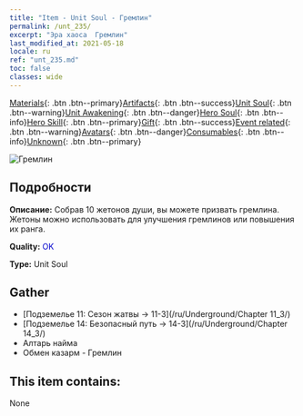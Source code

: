 ```yaml
---
title: "Item - Unit Soul - Гремлин"
permalink: /unt_235/
excerpt: "Эра хаоса  Гремлин"
last_modified_at: 2021-05-18
locale: ru
ref: "unt_235.md"
toc: false
classes: wide
---
```

 [Materials](/ItemsRU/){: .btn .btn--primary}[Artifacts](/ItemsRU/Artifacts/){: .btn .btn--success}[Unit Soul](/ItemsRU/UnitSoul/){: .btn .btn--warning}[Unit Awakening](/ItemsRU/UnitAwakening/){: .btn .btn--danger}[Hero Soul](/ItemsRU/HeroSoul/){: .btn .btn--info}[Hero Skill](/ItemsRU/HeroSkill/){: .btn .btn--primary}[Gift](/ItemsRU/Gift/){: .btn .btn--success}[Event related](/ItemsRU/Events/){: .btn .btn--warning}[Avatars](/ItemsRU/Avatars/){: .btn .btn--danger}[Consumables](/ItemsRU/Consumables/){: .btn .btn--info}[Unknown](/ItemsRU/Unknown/){: .btn .btn--primary}

 ![Гремлин](/images/u/ti_xiaoyaojing.jpg)

## Подробности
 **Описание:** Собрав 10 жетонов души, вы можете призвать гремлина. Жетоны можно использовать для улучшения гремлинов или повышения их ранга.

 **Quality:** <span style="color: #0000CD">OK</span>

 **Type:** Unit Soul

## Gather

*    [Подземелье 11: Сезон жатвы -> 11-3](/ru/Underground/Chapter 11_3/) 
*    [Подземелье 14: Безопасный путь -> 14-3](/ru/Underground/Chapter 14_3/) 
*    Алтарь найма 
*    Обмен казарм - Гремлин 

## This item contains:

  None

